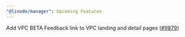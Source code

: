 ```yaml
---
"@linode/manager": Upcoming Features
---
```


Add VPC BETA Feedback link to VPC landing and detail pages ([#9879](https://github.com/linode/manager/pull/9879))
